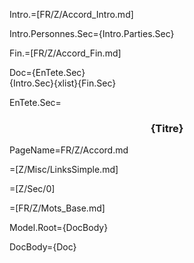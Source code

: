 Intro.=[FR/Z/Accord_Intro.md]

Intro.Personnes.Sec={Intro.Parties.Sec}

Fin.=[FR/Z/Accord_Fin.md]

Doc={EnTete.Sec}<br>{Intro.Sec}{xlist}{Fin.Sec}

EnTete.Sec=<center><h3>{Titre}</h3></center>

PageName=FR/Z/Accord.md

=[Z/Misc/LinksSimple.md]

=[Z/Sec/0]

=[FR/Z/Mots_Base.md]

Model.Root={DocBody}

DocBody={Doc}
